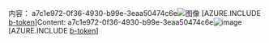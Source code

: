 <span data-ttu-id="c18dc-101">内容： a7c1e972-0f36-4930-b99e-3eaa50474c6e![图像](a57944ae-8d42-4ce2-9206-2e5421e433e2.png)
[AZURE.INCLUDE [b-token](6093f5b7-f021-4390-85f5-336c1a33c01c.md)]</span><span class="sxs-lookup"><span data-stu-id="c18dc-101">Content: a7c1e972-0f36-4930-b99e-3eaa50474c6e![image](a57944ae-8d42-4ce2-9206-2e5421e433e2.png)
[AZURE.INCLUDE [b-token](6093f5b7-f021-4390-85f5-336c1a33c01c.md)]</span></span>
